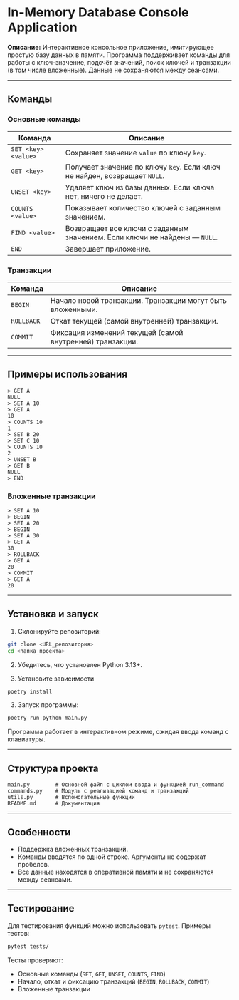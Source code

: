 # In-Memory Database Console Application

**Описание:**
Интерактивное консольное приложение, имитирующее простую базу данных в памяти. Программа поддерживает команды для работы с ключ-значение, подсчёт значений, поиск ключей и транзакции (в том числе вложенные). Данные не сохраняются между сеансами.

---

## Команды

### Основные команды

| Команда             | Описание                                                                   |
| ------------------- | -------------------------------------------------------------------------- |
| `SET <key> <value>` | Сохраняет значение `value` по ключу `key`.                                 |
| `GET <key>`         | Получает значение по ключу `key`. Если ключ не найден, возвращает `NULL`.  |
| `UNSET <key>`       | Удаляет ключ из базы данных. Если ключа нет, ничего не делает.             |
| `COUNTS <value>`    | Показывает количество ключей с заданным значением.                         |
| `FIND <value>`      | Возвращает все ключи с заданным значением. Если ключи не найдены — `NULL`. |
| `END`               | Завершает приложение.                                                      |

### Транзакции

| Команда    | Описание                                                   |
| ---------- | ---------------------------------------------------------- |
| `BEGIN`    | Начало новой транзакции. Транзакции могут быть вложенными. |
| `ROLLBACK` | Откат текущей (самой внутренней) транзакции.               |
| `COMMIT`   | Фиксация изменений текущей (самой внутренней) транзакции.  |

---

## Примеры использования

```
> GET A
NULL
> SET A 10
> GET A
10
> COUNTS 10
1
> SET B 20
> SET C 10
> COUNTS 10
2
> UNSET B
> GET B
NULL
> END
```

### Вложенные транзакции

```
> SET A 10
> BEGIN
> SET A 20
> BEGIN
> SET A 30
> GET A
30
> ROLLBACK
> GET A
20
> COMMIT
> GET A
20
```

---

## Установка и запуск

1. Склонируйте репозиторий:

```bash
git clone <URL_репозитория>
cd <папка_проекта>
```

2. Убедитесь, что установлен Python 3.13+.

3. Установите зависимости
```bash
poetry install
```

3. Запуск программы:

```bash
poetry run python main.py
```

Программа работает в интерактивном режиме, ожидая ввода команд с клавиатуры.

---

## Структура проекта

```
main.py        # Основной файл с циклом ввода и функцией run_command
commands.py    # Модуль с реализацией команд и транзакций
utils.py       # Вспомогательные функции
README.md      # Документация
```

---

## Особенности

* Поддержка вложенных транзакций.
* Команды вводятся по одной строке. Аргументы не содержат пробелов.
* Все данные находятся в оперативной памяти и не сохраняются между сеансами.

---

## Тестирование

Для тестирования функций можно использовать `pytest`. Примеры тестов:

```bash
pytest tests/
```

Тесты проверяют:

* Основные команды (`SET`, `GET`, `UNSET`, `COUNTS`, `FIND`)
* Начало, откат и фиксацию транзакций (`BEGIN`, `ROLLBACK`, `COMMIT`)
* Вложенные транзакции
